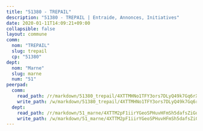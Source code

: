 ```yaml
---
title: "51380 - TREPAIL"
description: "51380 - TREPAIL | Entraide, Annonces, Initiatives"
date: 2020-01-11T14:09:21+09:00
collapsible: false
layout: commune
comm:
  nom: "TREPAIL"
  slug: trepail
  cp: "51380"
dept:
  nom: "Marne"
  slug: marne
  num: "51"
peerpad:
  comm:
    read_path: /r/markdown/51380_trepail/4XTTMHNo1TFY3ors7DLyQ49k7Gq6rXA13f6uFSXwnvnhGsznK
    write_path: /w/markdown/51380_trepail/4XTTMHNo1TFY3ors7DLyQ49k7Gq6rXA13f6uFSXwnvnhGsznK-K3TgUrEnBBaRJVKitpGHkTh9dYabSt3a7M1KjaWqANAL2HUKb129s31LytWMS2RbLS8gkGT2RyeZCZAxm3Xk5WNaJkYvaS3FazHbALQ3uC6pzhrozB4PNjj8zdrpbXfnU28NHuxK
  dept:
    read_path: /r/markdown/51_marne/4XTTM2pF1iirYGeoSPHuvHFmSh5dafsZiGuDVqApNYr9W2doe
    write_path: /w/markdown/51_marne/4XTTM2pF1iirYGeoSPHuvHFmSh5dafsZiGuDVqApNYr9W2doe-K3TgV7EpXmd75L5pz6aUTALihWsFeiubyposyfPgz6DbQby3ZQF3gNXaGqeRVGevfRz46yND7Y8QkCv5VozWFj5shZbEokjWNQrdmmsAHCxzuLQj5kuinh4kCdsefHKLdp7xhUwa
---
```


